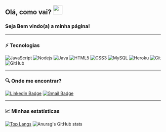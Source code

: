 ## Olá, como vai? <img src="https://github.com/leticiadasilva/leticiadasilva/blob/main/images/Hi.gif" width="30"></img>
### Seja Bem vindo(a) a minha página! 

---

### ⚡ Tecnologias
![JavaScript](https://img.shields.io/badge/-JavaScript-black?style=flat-square&logo=javascript)
![Nodejs](https://img.shields.io/badge/-Nodejs-black?style=flat-square&logo=Node.js)
![Java](https://img.shields.io/badge/-java-E34A86?style=flat-square&logo=java)
![HTML5](https://img.shields.io/badge/-HTML5-E34F26?style=flat-square&logo=html5&logoColor=white)
![CSS3](https://img.shields.io/badge/-CSS3-1572B6?style=flat-square&logo=css3)
![MySQL](https://img.shields.io/badge/-MySQL-black?style=flat-square&logo=mysql)
![Heroku](https://img.shields.io/badge/-Heroku-430098?style=flat-square&logo=heroku)
![Git](https://img.shields.io/badge/-Git-black?style=flat-square&logo=git)
![GitHub](https://img.shields.io/badge/-GitHub-181717?style=flat-square&logo=github)

---

### :mag: Onde me encontrar?

[![Linkedin Badge](https://img.shields.io/badge/-alexsanderss-blue?style=flat-square&logo=Linkedin&logoColor=white&link=https://www.linkedin.com/in/alexsanderss/)](https://www.linkedin.com/in/alexsanderss/)
[![Gmail Badge](https://img.shields.io/badge/-sousa.alexsanderdasilva@gmail.com-c14438?style=flat-square&logo=Gmail&logoColor=white&link=mailto:sousa.alexsanderdasilva@gmail.com)](mailto:sousa.alexsanderdasilva@gmail.com)

---  

### 📈 Minhas estatísticas
[![Top Langs](https://github-readme-stats.vercel.app/api/top-langs/?username=samssousa&layout=compact&theme=graywhite&locale=pt-br)](https://github.com/samssousa/github-readme-stats)
![Anurag's GitHub stats](https://github-readme-stats.vercel.app/api?username=samssousa&show_icons=true&theme=graywhite&hide_title=true&locale=pt-br)

